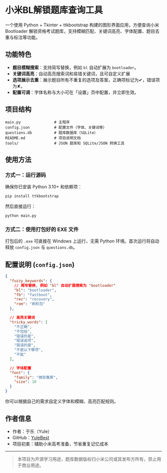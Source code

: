 # 小米BL解锁题库查询工具

一个使用 Python + Tkinter + ttkbootstrap 构建的图形界面应用，方便查询小米 Bootloader 解锁资格考试题库，支持模糊匹配、关键词高亮、字体配置、题目去重与标注等功能。


## 功能特色

- **题目模糊搜索**：支持简写替换，例如 `bl` 自动扩展为 `bootloader`。
- **关键词高亮**：自动高亮搜索词和易错关键词，且可自定义扩展
- **选项展示去重**：展示题目所有不重复的选项及答案，正确项标记为✔，错误项为✘。
- **配置可调**：字体名称与大小可在「设置」页中配置，并立即生效。

## 项目结构

```
main.py               # 主程序
config.json           # 配置文件（字体、关键词等）
questions.db          # 题库数据库（SQLite）
README.md             # 项目说明文档
tools/                # JSON 题库和 SQLite/JSON 转换工具
```

## 使用方法

### 方式一：运行源码

确保你已安装 Python 3.10+ 和依赖项：

```bash
pip install ttkbootstrap
```

然后直接运行：

```bash
python main.py
```

### 方式二：使用打包好的 EXE 文件

打包后的 `.exe` 可直接在 Windows 上运行，无需 Python 环境。首次运行将自动释放 `config.json` 与 `questions.db`。

## 配置说明 (`config.json`)

```json
{
  "fuzzy_keywords": {
    // 简写替换, 例如 "bl" 自动扩展搜索为 "bootloader"
    "bl": "bootloader",
    "fb": "fastboot",
    "rec": "recovery",
    "rom": "刷机包"
  },

  // 高亮关键词
  "tricky_words": [
    "不正确",
    "不包括",
    "错误的是",
    "错误选项",
    "错误的是",
    "不是以下哪项",
    "不能"
  ],

  // 字体配置
  "font": {
    "family": "微软雅黑",
    "size": 10
  }
}
```

你可以根据自己的需求自定义字体和模糊、高亮匹配规则。

## 作者信息

- 作者：于乐（Yule）
- GitHub：[YuleBest](https://github.com/YuleBest)
- 项目初衷：辅助小米高考准备，节省重复记忆成本

---

> 本项目为开源学习用途，题库数据版权归小米公司或其发布方所有，禁止用于商业用途。